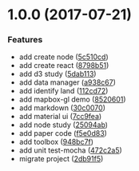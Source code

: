 <a name="1.0.0"></a>
# 1.0.0 (2017-07-21)


### Features

* add create  node ([5c510cd](https://github.com/Gozeon/code-collections/commit/5c510cd))
* add create react ([8798b51](https://github.com/Gozeon/code-collections/commit/8798b51))
* add d3 study ([5dab113](https://github.com/Gozeon/code-collections/commit/5dab113))
* add data manager ([a938c67](https://github.com/Gozeon/code-collections/commit/a938c67))
* add identify land ([112cd72](https://github.com/Gozeon/code-collections/commit/112cd72))
* add mapbox-gl demo ([8520601](https://github.com/Gozeon/code-collections/commit/8520601))
* add markdown ([30c0070](https://github.com/Gozeon/code-collections/commit/30c0070))
* add material ui ([7cc9fea](https://github.com/Gozeon/code-collections/commit/7cc9fea))
* add node study ([25094ab](https://github.com/Gozeon/code-collections/commit/25094ab))
* add paper code ([f5e0d83](https://github.com/Gozeon/code-collections/commit/f5e0d83))
* add toolbox ([948bc7f](https://github.com/Gozeon/code-collections/commit/948bc7f))
* add unit test-mocha ([472c2a5](https://github.com/Gozeon/code-collections/commit/472c2a5))
* migrate project ([2db91f5](https://github.com/Gozeon/code-collections/commit/2db91f5))



